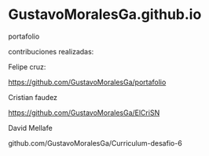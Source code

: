 # GustavoMoralesGa.github.io
portafolio

contribuciones realizadas: 

Felipe cruz: 

https://github.com/GustavoMoralesGa/portafolio 

Cristian faudez

https://github.com/GustavoMoralesGa/ElCriSN

David Mellafe

github.com/GustavoMoralesGa/Curriculum-desafio-6
